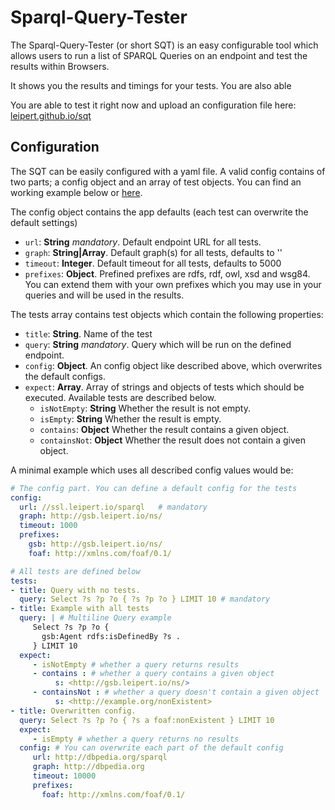 # Sparql-Query-Tester

The Sparql-Query-Tester (or short SQT) is an easy configurable tool which allows
users to run a list of SPARQL Queries on an endpoint and test the results within Browsers.

It shows you the results and timings for your tests. You are also able

You are able to test it right now and upload an configuration file here:
[leipert.github.io/sqt](http://leipert.github.io/sqt)

## Configuration

The SQT can be easily configured with a yaml file. A valid config contains of two parts; a config object and an array of test objects.
You can find an working example below or [here](tests.yml).

The config object contains the app defaults (each test can overwrite the default settings)
- `url`: **String** *mandatory*. Default endpoint URL for all tests.
- `graph`: **String|Array**. Default graph(s) for all tests, defaults to ''
- `timeout`: **Integer**. Default timeout for all tests, defaults to 5000
- `prefixes`: **Object**. Prefined prefixes are rdfs, rdf, owl, xsd and wsg84. You can extend them with your own prefixes which you may use in your queries and will be used in the results.
 
The tests array contains test objects which contain the following properties:
- `title`: **String**. Name of the test
- `query`: **String** *mandatory*. Query which will be run on the defined endpoint.
- `config`: **Object**. An config object like described above, which overwrites the default configs.
- `expect`: **Array**. Array of strings and objects of tests which should be executed. Available tests are described below.
  - `isNotEmpty`: **String** Whether the result is not empty.
  - `isEmpty`: **String** Whether the result is empty.
  - `contains`: **Object** Whether the result contains a given object.
  - `containsNot`: **Object** Whether the result does not contain a given object.

A minimal example which uses all described config values would be:
```yaml
# The config part. You can define a default config for the tests
config:
  url: //ssl.leipert.io/sparql   # mandatory
  graph: http://gsb.leipert.io/ns/
  timeout: 1000
  prefixes:
    gsb: http://gsb.leipert.io/ns/
    foaf: http://xmlns.com/foaf/0.1/

# All tests are defined below
tests:
- title: Query with no tests.
  query: Select ?s ?p ?o { ?s ?p ?o } LIMIT 10 # mandatory
- title: Example with all tests
  query: | # Multiline Query example
     Select ?s ?p ?o {
       gsb:Agent rdfs:isDefinedBy ?s .
     } LIMIT 10
  expect:
     - isNotEmpty # whether a query returns results
     - contains : # whether a query contains a given object
          s: <http://gsb.leipert.io/ns/>
     - containsNot : # whether a query doesn't contain a given object
          s: <http://example.org/nonExistent>
- title: Overwritten config.
  query: Select ?s ?p ?o { ?s a foaf:nonExistent } LIMIT 10
  expect:
     - isEmpty # whether a query returns no results
  config: # You can overwrite each part of the default config
     url: http://dbpedia.org/sparql
     graph: http://dbpedia.org
     timeout: 10000
     prefixes:
       foaf: http://xmlns.com/foaf/0.1/
```

